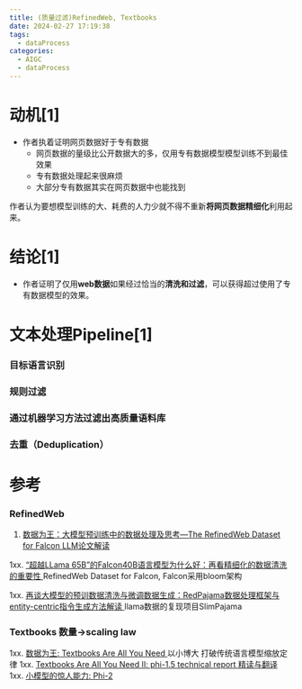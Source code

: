 ```yaml
---
title: (质量过滤)RefinedWeb, Textbooks
date: 2024-02-27 17:19:38
tags:
  - dataProcess
categories: 
  - AIGC
  - dataProcess   
---
```


<p></p>
<!-- more -->

# 动机[1]
+ 作者执着证明网页数据好于专有数据
  - 网页数据的量级比公开数据大的多，仅用专有数据模型模型训练不到最佳效果
  - 专有数据处理起来很麻烦
  - 大部分专有数据其实在网页数据中也能找到

作者认为要想模型训练的大、耗费的人力少就不得不重新**将网页数据精细化**利用起来。

# 结论[1]
+ 作者证明了仅用**web数据**如果经过恰当的**清洗和过滤**，可以获得超过使用了专有数据模型的效果。


# 文本处理Pipeline[1]
### 目标语言识别
### 规则过滤
### 通过机器学习方法过滤出高质量语料库
### 去重（Deduplication）

# 参考
### RefinedWeb
1. [数据为王：大模型预训练中的数据处理及思考—The RefinedWeb Dataset for Falcon LLM论文解读](https://zhuanlan.zhihu.com/p/641013454)

1xx. [“超越LLama 65B”的Falcon40B语言模型为什么好：再看精细化的数据清洗的重要性 ](https://mp.weixin.qq.com/s?__biz=MzAxMjc3MjkyMg==&mid=2648401484&idx=1&sn=c49b5ca5fc962ca757d3a082b74f037a) 
   RefinedWeb Dataset for Falcon,   Falcon采用bloom架构

1xx. [再谈大模型的预训数据清洗与微调数据生成：RedPajama数据处理框架与entity-centric指令生成方法解读 ](https://mp.weixin.qq.com/s?__biz=MzAxMjc3MjkyMg==&mid=2648402104&idx=1&sn=7d4924b2a5a840e4ff3de43299248b1d)
    llama数据的复现项目SlimPajama



### Textbooks   数量->scaling law  
1xx. [数据为王: Textbooks Are All You Need ](https://finisky.github.io/textbooks-are-all-you-need-summary/)   以小博大  打破传统语言模型缩放定律 
1xx. [Textbooks Are All You Need II: phi-1.5 technical report 精读与翻译](https://zhuanlan.zhihu.com/p/673021932) 
1xx. [小模型的惊人能力: Phi-2](https://zhuanlan.zhihu.com/p/672066480)